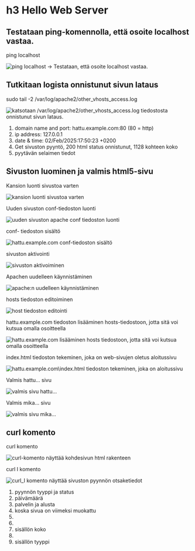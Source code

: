 # h3 Hello Web Server

## Testataan ping-komennolla, että osoite localhost vastaa.

ping localhost

![ping localhost -> Testataan, että osoite localhost vastaa.](https://github.com/mikacheese/linux-servers/blob/imagesh3/ping_localhost.png)

## Tutkitaan logista onnistunut sivun lataus

sudo tail -2 /var/log/apache2/other_vhosts_access.log

![katsotaan /var/log/apache2/other_vhosts_access.log tiedostosta onnistunut sivun lataus.](https://github.com/mikacheese/linux-servers/blob/imagesh3/Success_1.png)

1. domain name and port: hattu.example.com:80 (80 = http)
2. ip address: 127.0.0.1
3. date & time: 02/Feb/2025:17:50:23 +0200
4. Get sivuston pyyntö, 200 html status onnistunut, 1128 kohteen koko
5. pyytävän selaimen tiedot

## Sivuston luominen ja valmis html5-sivu

Kansion luonti sivustoa varten

![kansion luonti sivustoa varten](https://github.com/mikacheese/linux-servers/blob/imagesh3/www_sivu_kansio.png)

Uuden sivuston conf-tiedoston luonti

![uuden sivuston apache conf tiedoston luonti](https://github.com/mikacheese/linux-servers/blob/imagesh3/hattuexamplecomconf.png)

conf- tiedoston sisältö

![hattu.example.com conf-tiedoston sisältö](https://github.com/mikacheese/linux-servers/blob/imagesh3/sites_availbale.png)

sivuston aktivointi

![sivuston aktivoiminen](https://github.com/mikacheese/linux-servers/blob/imagesh3/a2ensite.png)

Apachen uudelleen käynnistäminen

![apache:n uudelleen käynnistäminen](https://github.com/mikacheese/linux-servers/blob/imagesh3/arestart.png)

hosts tiedoston editoiminen

![host tiedoston editointi](https://github.com/mikacheese/linux-servers/blob/imagesh3/nanohosts.png)

hattu.example.com tiedoston lisääminen hosts-tiedostoon, jotta sitä voi kutsua omalla osoitteella

![hattu.example.com lisääminen hosts tiedostoon, jotta sitä voi kutsua omalla osoitteella](https://github.com/mikacheese/linux-servers/blob/imagesh3/hosts.png)

index.html tiedoston tekeminen, joka on web-sivujen oletus aloitussivu

![hattu.example.com\index.html tiedoston tekeminen, joka on aloitussivu](https://github.com/mikacheese/linux-servers/blob/imagesh3/indexhtml.png)

Valmis hattu... sivu

![valmis sivu hattu...](https://github.com/mikacheese/linux-servers/blob/imagesh3/Hattu_1.png)

Valmis mika... sivu

![valmis sivu mika...](https://github.com/mikacheese/linux-servers/blob/imagesh3/mika.png)

## curl komento

curl komento

![curl-komento näyttää kohdesivun html rakenteen](https://github.com/mikacheese/linux-servers/blob/imagesh3/curl.png)

curl I komento

![curl_I komento näyttää sivuston pyynnön otsaketiedot](https://github.com/mikacheese/linux-servers/blob/imagesh3/curl_I.png)

1. pyynnön tyyppi ja status
2. päivämäärä
3. palvelin ja alusta
4. koska sivua on viimeksi muokattu
5.
6.
7. sisällön koko
8.
9. sisällön tyyppi

